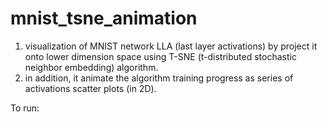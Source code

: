 # mnist_tsne_animation
1. visualization of MNIST network LLA (last layer activations) by project it onto lower dimension space using
   T-SNE (t-distributed stochastic neighbor embedding) algorithm.
2. in addition, it animate the algorithm training progress as series of activations scatter plots (in 2D).

<h>To run:</h>
